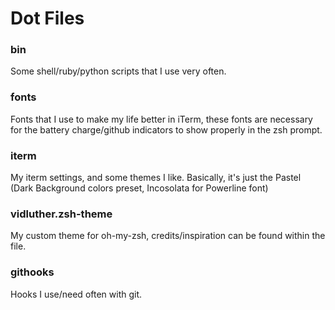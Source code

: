 # Dot Files

### bin

Some shell/ruby/python scripts that I use very often.

### fonts

Fonts that I use to make my life better in iTerm, these fonts are necessary
for the battery charge/github indicators to show properly in the zsh prompt.

### iterm

My iterm settings, and some themes I like. Basically, it's just the Pastel (Dark
Background colors preset, Incosolata for Powerline font)

### vidluther.zsh-theme

My custom theme for oh-my-zsh, credits/inspiration can be found within the file.

### githooks

Hooks I use/need often with git. 
